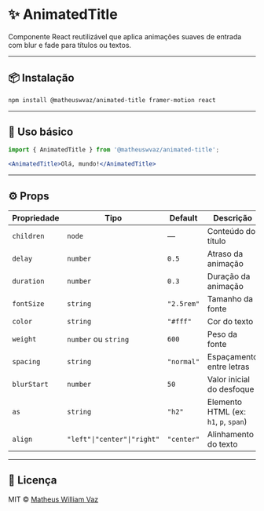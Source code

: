 # ✨ AnimatedTitle

Componente React reutilizável que aplica animações suaves de entrada com blur e fade para títulos ou textos.

---

## 📦 Instalação

```bash
npm install @matheuswvaz/animated-title framer-motion react
```

---

## 🚀 Uso básico

```jsx
import { AnimatedTitle } from '@matheuswvaz/animated-title';

<AnimatedTitle>Olá, mundo!</AnimatedTitle>
```

---

## ⚙️ Props

| Propriedade | Tipo                        | Default    | Descrição                             |
| ----------- | --------------------------- | ---------- | ------------------------------------- |
| `children`  | `node`                      | —          | Conteúdo do título                    |
| `delay`     | `number`                    | `0.5`      | Atraso da animação                    |
| `duration`  | `number`                    | `0.3`      | Duração da animação                   |
| `fontSize`  | `string`                    | `"2.5rem"` | Tamanho da fonte                      |
| `color`     | `string`                    | `"#fff"`   | Cor do texto                          |
| `weight`    | `number` ou `string`        | `600`      | Peso da fonte                         |
| `spacing`   | `string`                    | `"normal"` | Espaçamento entre letras              |
| `blurStart` | `number`                    | `50`       | Valor inicial do desfoque             |
| `as`        | `string`                    | `"h2"`     | Elemento HTML (ex: `h1`, `p`, `span`) |
| `align`     | `"left"\|"center"\|"right"` | `"center"` | Alinhamento do texto                  |

---

## 📜 Licença

MIT © [Matheus William Vaz](https://github.com/matheuswvaz)
